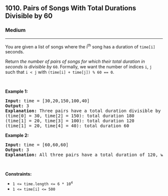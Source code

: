 <h2>1010. Pairs of Songs With Total Durations Divisible by 60</h2><h3>Medium</h3><hr><div><p>You are given a list of songs where the i<sup>th</sup> song has a duration of <code>time[i]</code> seconds.</p>

<p>Return <em>the number of pairs of songs for which their total duration in seconds is divisible by</em> <code>60</code>. Formally, we want the number of indices <code>i</code>, <code>j</code> such that <code>i &lt; j</code> with <code>(time[i] + time[j]) % 60 == 0</code>.</p>

<p>&nbsp;</p>
<p><strong>Example 1:</strong></p>

<pre><strong>Input:</strong> time = [30,20,150,100,40]
<strong>Output:</strong> 3
<strong>Explanation:</strong> Three pairs have a total duration divisible by 60:
(time[0] = 30, time[2] = 150): total duration 180
(time[1] = 20, time[3] = 100): total duration 120
(time[1] = 20, time[4] = 40): total duration 60
</pre>

<p><strong>Example 2:</strong></p>

<pre><strong>Input:</strong> time = [60,60,60]
<strong>Output:</strong> 3
<strong>Explanation:</strong> All three pairs have a total duration of 120, which is divisible by 60.
</pre>

<p>&nbsp;</p>
<p><strong>Constraints:</strong></p>

<ul>
	<li><code>1 &lt;= time.length &lt;= 6 * 10<sup>4</sup></code></li>
	<li><code>1 &lt;= time[i] &lt;= 500</code></li>
</ul>
</div>